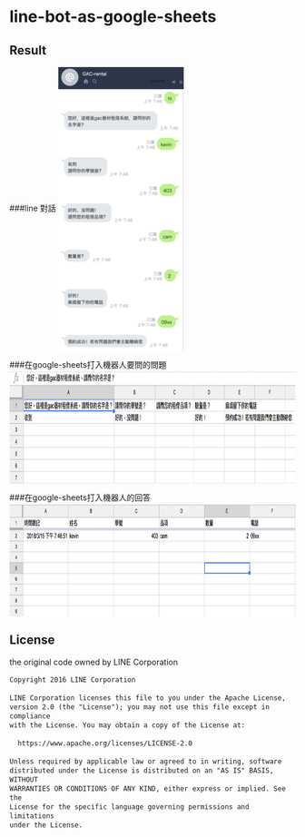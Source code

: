 # line-bot-as-google-sheets

## Result

###line 對話
<img src="./img/line.png" height = "500" alt="line" align=center />

###在google-sheets打入機器人要問的問題
<img src="./img/lineInput.png" height = "200" alt="line" align=center />

###在google-sheets打入機器人的回答
<img src="./img/lineOutput.png" height = "200" alt="line" align=center />


## License

the original code owned by LINE Corporation


```
Copyright 2016 LINE Corporation

LINE Corporation licenses this file to you under the Apache License,
version 2.0 (the "License"); you may not use this file except in compliance
with the License. You may obtain a copy of the License at:

  https://www.apache.org/licenses/LICENSE-2.0

Unless required by applicable law or agreed to in writing, software
distributed under the License is distributed on an "AS IS" BASIS, WITHOUT
WARRANTIES OR CONDITIONS OF ANY KIND, either express or implied. See the
License for the specific language governing permissions and limitations
under the License.
```
